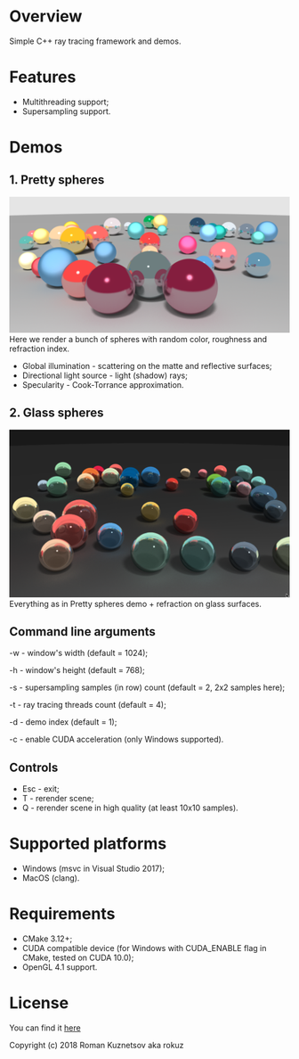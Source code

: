 # Overview
Simple C++ ray tracing framework and demos.

# Features
* Multithreading support;
* Supersampling support.

# Demos
## 1. Pretty spheres
![Pretty spheres Demo](screenshots/pretty_spheres.png?raw=true "Pretty spheres Demo")
Here we render a bunch of spheres with random color, roughness and refraction index.
* Global illumination - scattering on the matte and reflective surfaces;
* Directional light source - light (shadow) rays;
* Specularity - Cook-Torrance approximation.
## 2. Glass spheres
![Glass spheres Demo](screenshots/glass_spheres.png?raw=true "Glass spheres Demo")
Everything as in Pretty spheres demo + refraction on glass surfaces.

## Command line arguments
-w - window's width (default = 1024);

-h - window's height (default = 768);

-s - supersampling samples (in row) count (default = 2, 2x2 samples here);

-t - ray tracing threads count (default = 4);

-d - demo index (default = 1);

-c - enable CUDA acceleration (only Windows supported).

## Controls
* Esc - exit;
* T - rerender scene;
* Q - rerender scene in high quality (at least 10x10 samples).

# Supported platforms
* Windows (msvc in Visual Studio 2017);
* MacOS (clang).

# Requirements
* CMake 3.12+;
* CUDA compatible device (for Windows with CUDA_ENABLE flag in CMake, tested on CUDA 10.0);
* OpenGL 4.1 support.

# License
You can find it [here](LICENSE)

Copyright (c) 2018 Roman Kuznetsov aka rokuz
